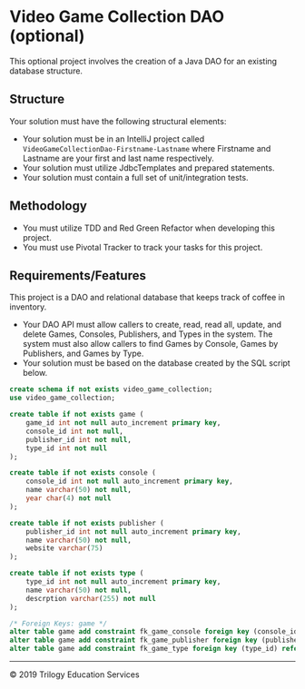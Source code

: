 # Video Game Collection DAO (optional)

This optional project involves the creation of a Java DAO for an existing database structure.

## Structure
Your solution must have the following structural elements:

* Your solution must be in an IntelliJ project called ```VideoGameCollectionDao-Firstname-Lastname``` where Firstname and Lastname are your first and last name respectively.
* Your solution must utilize JdbcTemplates and prepared statements.
* Your solution must contain a full set of unit/integration tests.

## Methodology

* You must utilize TDD and Red Green Refactor when developing this project.
* You must use Pivotal Tracker to track your tasks for this project.

## Requirements/Features

This project is a DAO and relational database that keeps track of coffee in inventory. 

* Your DAO API must allow callers to create, read, read all, update, and delete Games, Consoles, Publishers, and Types in the system. The system must also allow callers to find Games by Console, Games by Publishers, and Games by Type.
* Your solution must be based on the database created by the SQL script below.

```sql
create schema if not exists video_game_collection;
use video_game_collection;

create table if not exists game (
	game_id int not null auto_increment primary key,
    console_id int not null,
    publisher_id int not null,
    type_id int not null
);

create table if not exists console (
	console_id int not null auto_increment primary key,
    name varchar(50) not null,
    year char(4) not null
);

create table if not exists publisher (
	publisher_id int not null auto_increment primary key,
    name varchar(50) not null,
    website varchar(75)
);

create table if not exists type (
	type_id int not null auto_increment primary key,
    name varchar(50) not null,
    descrption varchar(255) not null
);

/* Foreign Keys: game */
alter table game add constraint fk_game_console foreign key (console_id) references console(console_id);
alter table game add constraint fk_game_publisher foreign key (publisher_id) references publisher(publisher_id);
alter table game add constraint fk_game_type foreign key (type_id) references type(type_id);
```

---

© 2019 Trilogy Education Services





